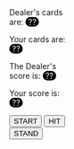 <html lang="en">
    <head>
        <!-- imports bootstrap styling library -->
        <meta charset="UTF-8" />
        <meta name="viewport" content="width=device-width, initial-scale=1.0" />
        <!-- CSS only -->
        <link
            href="https://cdn.jsdelivr.net/npm/bootstrap@5.2.2/dist/css/bootstrap.min.css"
            rel="stylesheet"
            integrity="sha384-Zenh87qX5JnK2Jl0vWa8Ck2rdkQ2Bzep5IDxbcnCeuOxjzrPF/et3URy9Bv1WTRi"
            crossorigin="anonymous"
        />
        <link
            rel="stylesheet"
            href="https://cdn.jsdelivr.net/npm/bootstrap-icons@1.9.1/font/bootstrap-icons.css"
        />

<html>

<head>
    <style>
        .myDiv {
            margin:100px
        }
        .column {
        float: left;
        width: 10%;
        display: flex;
        padding: 5px;
        }
        .row::after {
        content: "";
        clear: both;
        display: table;
        }
        p.introduction {
        }
        p.introduction span {
        background-color: #000000;
        color: #FFFFFF;
        border-radius: 25px;
        padding: 0 5px 0 5px;
        }
    </style>
</head>
<body>
    <div class="row">
        <div id="playerCardArray">
        </div>
    </div>
    <br>
    <div class="row">
        <div id="dealerCardArray">
        </div>
    </div>
<div class="myDiv">
    <div class="myDiv">
        <p id="Dealer" class="introduction">Dealer's cards are: <span>??</span></p>
        <p id="Player" class="introduction">Your cards are: <span>??</span></p>
        <p id="DealerScore" class="introduction">The Dealer's score is: <span>??</span></p>
        <p id="PlayerScore" class="introduction">Your score is: <span>??</span></p>
        <div>
            <!-- <img id="start" src="https://dashpen.github.io/blog/images/start.png"/> -->
            <button type="button" class="btn btn-dark btn-lg" id="start">START</button>
            <!-- <img id="hit" src="https://dashpen.github.io/blog/images/hit.png"/> -->
            <button type="button" class="btn btn-success btn-lg" id="hit" >HIT</button>
            <!-- <img id="stand" src="https://dashpen.github.io/blog/images/stand.png"/> -->
            <button type="button" class="btn btn-warning btn-lg" id="stand">STAND</button>
            <img id="win" style="visibility: hidden;" src="https://dashpen.github.io/blog/images/win.png"/>
            <img id="lose" style="visibility: hidden;" src="https://dashpen.github.io/blog/images/lose.png"/>
            <img id="push" style="visibility: hidden;" src="https://dashpen.github.io/blog/images/push.png"/>
            <script>
            
                var Cards = ["Ace", 2, 3, 4, 5, 6, 7, 8, 9, 10, "Jack", "Queen", "King"];
                var cardNumbers = [1, 2, 3, 4, 5, 6, 7, 8, 9, 10, 11, 12, ]
                const cardImages = ["clubs_ace", "clubs_2", "clubs_3", "clubs_4", "clubs_5", "clubs_6", "clubs_7","clubs_8", "clubs_9", "clubs_10", "clubs_jack", "clubs_queen", "clubs_king", 
                                    'diamonds_ace', 'diamonds_2', 'diamonds_3', 'diamonds_4', 'diamonds_5', 'diamonds_6', 'diamonds_7', 'diamonds_8', 'diamonds_9', 'diamonds_10', 'diamonds_jack', 'diamonds_queen', 'diamonds_king', 
                                    'hearts_ace', 'hearts_2', 'hearts_3', 'hearts_4', 'hearts_5', 'hearts_6', 'hearts_7', 'hearts_8', 'hearts_9', 'hearts_10', 'hearts_jack', 'hearts_queen', 'hearts_king', 
                                    'spades_ace', 'spades_2', 'spades_3', 'spades_4', 'spades_5', 'spades_6', 'spades_7', 'spades_8', 'spades_9', 'spades_10', 'spades_jack', 'spades_queen', 'spades_king'];
                var cardsPicked = [];
                var rand = (Math.random() * 12);
                var rand2 = (Math.random() * 12);
                var winScore = 21;
                var isPlayerOver = false;
                var isDealerOver = false;
                var playerCards = [];
                var dealerCards = [];
                var playerAces = [];
                var dealerAces = [];

                function genInt(){
                    let thing = Math.random() * 4
                    console.log(thing)
                    console.log(Math.trunc(thing))
                }

                // Generates a random card and returns it as a string
                function RandCard(isP){
                    let randNumber = Math.trunc(Math.random() * 13);
                    let randCardType = Math.trunc(Math.random() * 4);
                    
                    // Checks if you are making a card for the dealer or the player
                    if(isP == true){
                        // If the random card is an ace it will add 11 to the score and the option to have only 1 instead
                        if(randNumber == 0){
                            playerCards.push(11);
                            playerAces.push(-10);
                        }
                        // If the card is Jack, Queen or king, it will add only 10 to score
                        else if(randNumber >= 9){
                            playerCards.push(10);
                        }
                        else{
                            playerCards.push(randNumber + 1);
                        }
                    } else {
                        if(randNumber == 0){
                            dealerCards.push(11);
                            dealerAces.push(-10);
                        }
                        else if(randNumber >= 9){
                            dealerCards.push(10);
                        }
                        else{
                           dealerCards.push(randNumber + 1);
                        }
                    }
                    revealCard(randNumber + randCardType*13, isP)
                    return Cards[randNumber];
                }
                // Function called every time you want an image of the card to show
                function revealCard(card, isP){
                    var temp = '<div class="column"> <img src="/images/cards/'+ cardImages[card] + '.png" alt="card" style="size: 50%;"> </div>';

                    if(isP){
                        document.getElementById("playerCardArray").innerHTML += temp;
                    }else{
                        document.getElementById("dealerCardArray").innerHTML += temp;
                    }
                }

                // Returns the score of the player or dealer
                function CalculateScore(isP){
                    let sum = 0;
                    // Checks if player or dealer is being checked
                    if (isP == true){
                        playerCards.forEach(element => {
                            sum += element;
                        });
                        // If the player is over 21 score, it will make all aces 1 instead of 11
                        if (isPlayerOver){
                                playerAces.forEach(element =>{
                                    sum += element
                                });
                            }
                    } else {
                        dealerCards.forEach(element => {
                            sum += element;
                        }); 
                        
                        if (isDealerOver){
                                dealerAces.forEach(element =>{
                                    sum += element
                                });
                            }
                    }
                    return sum;
                }

                // Initialization of the game and resetting of the scores
                document.getElementById("start").onclick = function(){
                    // revealCard(1);
                    playerCards = [];
                    dealerCards = [];
                    playerAces = [];
                    dealerAces = [];
                    isDealerOver = false;
                    isPlayerOver = false;

                    document.getElementById("playerCardArray").innerHTML = null;
                    document.getElementById("dealerCardArray").innerHTML = null;
                    
                    document.getElementById("lose").style.visibility = "hidden";
                    document.getElementById("win").style.visibility = "hidden";
                    document.getElementById("push").style.visibility = "hidden";

                    document.getElementById("Dealer").innerHTML = "Dealer's cards are " + RandCard(false) + " | " + RandCard(false);
                    document.getElementById("Player").innerHTML = "Your cards are " + RandCard(true) + " | " + RandCard(true);
                    document.getElementById("DealerScore").innerHTML = "The Dealer's Score is: " + CalculateScore(false);
                    document.getElementById("PlayerScore").innerHTML = "Your Score is: " + CalculateScore(true);

                    if((CalculateScore(true) == winScore) && (CalculateScore(false) == winScore)){
                        document.getElementById("push").style.visibility = "visible";
                    }
                    else if(CalculateScore(true) == winScore){
                        document.getElementById("win").style.visibility = "visible";
                        updateGlobal(true);
                    }
                    else if(CalculateScore(false) == winScore){
                        document.getElementById("lose").style.visibility = "visible";
                        updateGlobal(false);
                    }
                }

                // Adds score to the player and checks if the player has won or lost if they are over or equal to the winscore
                document.getElementById("hit").onclick = function(){

                    document.getElementById("Player").innerHTML += " | " + RandCard(true);
                    document.getElementById("PlayerScore").innerHTML = "Your Score is: " + CalculateScore(true);


                    if(CalculateScore(true) > winScore){
                        isPlayerOver = true;
                        document.getElementById("PlayerScore").innerHTML = "Your Score is: " + CalculateScore(true);
                    }

                    if(CalculateScore(true) > winScore){
                        document.getElementById("lose").style.visibility = "visible";
                        updateGlobal(false);
                    } 

                    if(CalculateScore(true) == winScore){
                        document.getElementById("win").style.visibility = "visible";
                        updateGlobal(true);
                    }
                }

                // Checks if the player has won the game and runs through the dealer's cards
                document.getElementById("stand").onclick = function(){
                    let gameEnd = false;
                    while(gameEnd == false){

                        if (CalculateScore(false) > CalculateScore(true)){   
                            document.getElementById("lose").style.visibility = "visible";
                            updateGlobal(false);
                            gameEnd = true;

                        } else if (CalculateScore(false) == CalculateScore(true)){
                            document.getElementById("push").style.visibility = "visible";
                            gameEnd = true;

                        } else {
                            document.getElementById("Dealer").innerHTML += " | " + RandCard(false);
                            document.getElementById("DealerScore").innerHTML = "The Dealer's Score is: " + CalculateScore(false);

                            if (CalculateScore(false) > winScore){
                                document.getElementById("win").style.visibility = "visible";
                                updateGlobal(true);
                                gameEnd = true;

                            } else if (CalculateScore(false) > CalculateScore(true)){
                                document.getElementById("lose").style.visibility = "visible";
                                updateGlobal(false);
                                gameEnd = true;
                            }
                        }
                    }
                }
            </script>
        </div>
    </div>
</div>
</body>
</html>